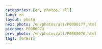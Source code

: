 ```yaml
---
categories: [en, photos, all]
lang: en
layout: photo
next_photo: /en/photos/all/P0000177.html
picname: P0000073
prev_photo: /en/photos/all/P0000070.html
tags: [Grass]
---
```

